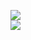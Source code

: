 [![](https://img.shields.io/badge/Made%20With-Github%20Spray-lightgrey.svg?style=for-the-badge&logo=github)](https://github.com/Annihil/github-spray#2923)  
[![](https://i.imgur.com/2DrTn0Z.gif)](https://github.com/Annihil/github-spray)